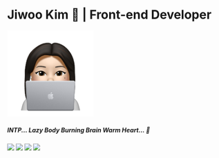 

# Jiwoo Kim 🌊 | Front-end Developer 
<img src="./coding-uzi.png" width="200"/>

##### INTP... Lazy Body Burning Brain Warm Heart... 🐻
<img src="https://img.shields.io/badge/JavaScript-yellow" /> <img src="https://img.shields.io/badge/TypeScript-blue" /> <img src="https://img.shields.io/badge/React-9cf" /> <img src="https://img.shields.io/badge/Redux-blueviolet" />




